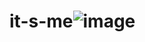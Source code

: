 # it-s-me![image](https://user-images.githubusercontent.com/95020755/144752222-9d45750f-c723-4383-b118-13ed0fcbf603.png)
